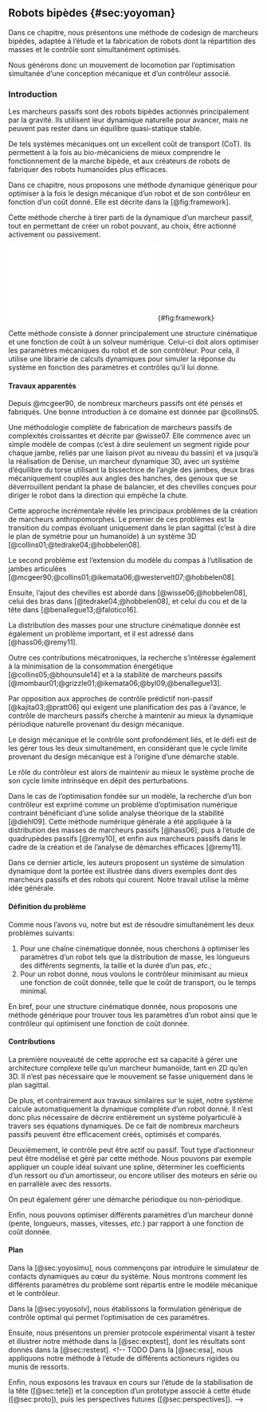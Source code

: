 ## Robots bipèdes {#sec:yoyoman}

Dans ce chapitre, nous présentons une méthode de codesign de marcheurs bipèdes, adaptée à l’étude et la fabrication de
robots dont la répartition des masses et le contrôle sont simultanément optimisés.

Nous générons donc un mouvement de locomotion par l’optimisation simultanée d’une conception mécanique et d’un
contrôleur associé.

###  Introduction

Les marcheurs passifs sont des robots bipèdes actionnés principalement par la gravité. Ils utilisent leur dynamique
naturelle pour avancer, mais ne peuvent pas rester dans un équilibre quasi-statique stable.

De tels systèmes mécaniques ont un excellent coût de transport (CoT). Ils permettent à la fois au bio-mécaniciens de
mieux comprendre le fonctionnement de la marche bipède, et aux créateurs de robots de fabriquer des robots humanoïdes
plus efficaces.

Dans ce chapitre, nous proposons une méthode dynamique générique pour optimiser à la fois le design mécanique d’un
robot et de son contrôleur en fonction d’un coût donné. Elle est décrite dans la [@fig:framework].

Cette méthode cherche à tirer parti de la dynamique d’un marcheur passif, tout en permettant de créer un robot pouvant,
au choix, être actionné activement ou passivement.

![Vue d’ensemble de l’implémentation de notre méthode de simulation et d’optimisation. Le simulateur est décrit dans la
[@sec:yoyosimu] et le solveur numérique dans la [@sec:yoyosolv].](tikz/framework.pdf){#fig:framework}

Cette méthode consiste à donner principalement une structure cinématique et une fonction de coût à un solveur
numérique. Celui-ci doit alors optimiser les paramètres mécaniques du robot et de son contrôleur. Pour cela, il
utilise une librairie de calculs dynamiques pour simuler la réponse du système en fonction des paramètres et contrôles
qu’il lui donne.

#### Travaux apparentés

Depuis @mcgeer90, de nombreux marcheurs passifs ont été pensés et fabriqués. Une bonne introduction à ce
domaine est donnée par @collins05.

Une méthodologie complète de fabrication de marcheurs passifs de complexités croissantes et décrite par @wisse07.
Elle commence avec un simple modèle de compas (c’est à dire seulement un segment rigide pour chaque jambe, reliés par
une liaison pivot au niveau du bassin) et va jusqu’à la réalisation de Denise, un marcheur dynamique 3D, avec un
système d’équilibre du torse utilisant la bissectrice de l’angle des jambes, deux bras mécaniquement couplés aux angles
des hanches, des genoux que se déverrouillent pendant la phase de balancier, et des chevilles conçues pour diriger le
robot dans la direction qui empêche la chute.

Cette approche incrémentale révèle les principaux problèmes de la création de marcheurs anthropomorphes. Le premier de
ces problèmes est la transition du compas évoluant uniquement dans le plan sagittal (c’est à dire le plan de symétrie
pour un humanoïde) à un système 3D [@collins01;@tedrake04;@hobbelen08].

Le second problème est l’extension du modèle du compas à l’utilisation de jambes articulées
[@mcgeer90;@collins01;@ikemata06;@westervelt07;@hobbelen08].

Ensuite, l’ajout des chevilles est abordé dans [@wisse06;@hobbelen08], celui des bras dans [@tedrake04;@hobbelen08], et
celui du cou et de la tête dans [@benallegue13;@falotico16].

La distribution des masses pour une structure cinématique donnée est également un problème important, et il est
adressé dans [@hass06;@remy11].

Outre ces contributions mécatroniques, la recherche s’intéresse également à la minimisation de la consommation
énergétique [@collins05;@bhounsule14] et à la stabilité de marcheurs passifs
[@mombaur01;@grizzle01;@ikemata06;@byl09;@benallegue13].

Par opposition aux approches de contrôle prédictif non-passif [@kajita03;@pratt06] qui exigent une planification des
pas à l’avance, le contrôle de marcheurs passifs cherche à maintenir au mieux la dynamique périodique naturelle
provenant du design mécanique.

Le design mécanique et le contrôle sont profondément liés, et le défi est de les gérer tous les deux simultanément, en
considérant que le cycle limite provenant du design mécanique est à l’origine d’une démarche stable.

Le rôle du contrôleur est alors de maintenir au mieux le système proche de son cycle limite intrinsèque en dépit des
perturbations.

Dans le cas de l’optimisation fondée sur un modèle, la recherche d’un bon contrôleur est exprimé comme
un problème d’optimisation numérique contraint bénéficiant d’une solide analyse théorique de la stabilité [@diehl09].
Cette méthode numérique générale a été appliquée à la distribution des masses de marcheurs passifs [@hass06], puis
à l’étude de quadrupèdes passifs [@remy10], et enfin aux marcheurs passifs dans le cadre de la création et de l’analyse
de démarches efficaces [@remy11].

Dans ce dernier article, les auteurs proposent un système de simulation dynamique dont la portée est illustrée dans
divers exemples dont des marcheurs passifs et des robots qui courent. Notre travail utilise la même idée générale.

#### Définition du problème

Comme nous l’avons vu, notre but est de résoudre simultanément les deux problèmes suivants:

1. Pour une chaîne cinématique donnée, nous cherchons à optimiser les paramètres d’un robot tels que la distribution de
   masse, les longueurs des différents segments, la taille et la durée d’un pas, *etc.*;
2. Pour un robot donné, nous voulons le contrôleur minimisant au mieux une fonction de coût donnée, telle que le coût
   de transport, ou le temps minimal.

En bref, pour une structure cinématique donnée, nous proposons une méthode générique pour trouver tous les paramètres
d’un robot ainsi que le contrôleur qui optimisent une fonction de coût donnée.

#### Contributions

La première nouveauté de cette approche est sa capacité à gérer une architecture complexe telle qu’un marcheur
humanoïde, tant en 2D qu’en 3D. Il n’est pas nécessaire que le mouvement se fasse uniquement dans le plan sagittal.

De plus, et contrairement aux travaux similaires sur le sujet, notre système calcule automatiquement la dynamique
complète d’un robot donné. Il n’est donc plus nécessaire de décrire entièrement un système polyarticulé à travers ses
équations dynamiques. De ce fait de nombreux marcheurs passifs peuvent être efficacement créés, optimisés et comparés.

Deuxièmement, le contrôle peut être actif ou passif. Tout type d’actionneur peut être modélisé et géré par cette
méthode. Nous pouvons par exemple appliquer un couple idéal suivant une spline, déterminer les coefficients d’un
ressort ou d’un amortisseur, ou encore utiliser des moteurs en série ou en parrallèle avec des ressorts.

On peut également gérer une démarche périodique ou non-périodique.

Enfin, nous pouvons optimiser différents paramètres d’un marcheur donné (pente, longueurs, masses, vitesses, *etc.*)
par rapport à une fonction de coût donnée.

#### Plan

Dans la [@sec:yoyosimu], nous commençons par introduire le simulateur de contacts dynamiques au cœur du système. Nous
montrons comment les différents paramètres du problème sont répartis entre le modèle mécanique et le contrôleur.

Dans la [@sec:yoyosolv], nous établissons la formulation générique de contrôle optimal qui permet l’optimisation de ces
paramètres.

Ensuite, nous présentons un premier protocole expérimental visant à tester et illustrer notre méthode dans la
[@sec:exptest], dont les résultats sont donnés dans la [@sec:restest]. <!-- TODO Dans la [@sec:esa], nous appliquons notre
méthode à l’étude de différents actioneurs rigides ou munis de ressorts.

Enfin, nous exposons les travaux en cours sur l’étude de la stabilisation de la tête ([@sec:tete]) et la conception
d’un prototype associé à cette étude ([@sec:proto]), puis les perspectives futures ([@sec:perspectives]). -->
